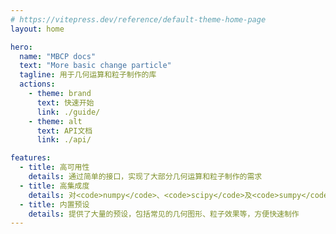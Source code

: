 ```yaml
---
# https://vitepress.dev/reference/default-theme-home-page
layout: home

hero:
  name: "MBCP docs"
  text: "More basic change particle"
  tagline: 用于几何运算和粒子制作的库
  actions:
    - theme: brand
      text: 快速开始
      link: ./guide/
    - theme: alt
      text: API文档
      link: ./api/

features:
  - title: 高可用性
    details: 通过简单的接口，实现了大部分几何运算和粒子制作的需求
  - title: 高集成度
    details: 对<code>numpy</code>、<code>scipy</code>及<code>sumpy</code>进行了封装和集成，使脚本编写像使用Geogebra一样简单
  - title: 内置预设
    details: 提供了大量的预设，包括常见的几何图形、粒子效果等，方便快速制作
---
```

